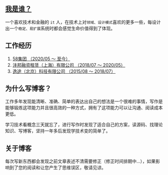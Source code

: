 ## [我是谁？](./introduction/about-me.md)

一个喜欢技术和金融的 `it` 人，在技术上对`领域、设计模式`喜欢的更多一些，每设计出一个`稳定、易扩展`系统时都会感觉生命价值得到了体现。

## 工作经历

1. [58集团    （2020/05 ～ 至今）](./introduction/about-me.md#个人经历)
2. [沣邦融资租赁（上海）有限公司     （2018/07 ～ 2020/05）](./introduction/about-me.md#个人经历)
3. [逸途（北京）科技有限公司    （2015/08 ～ 2018/07）](./introduction/about-me.md#个人经历)

## 为什么写博客？

工作多年发现能清晰、准确、简单的表达出自己的想法是一个很难的事情，写作是能够锻炼这项能力并且很高效的一种方式，拥有了这项能力可以让沟通、阅读成本更低。

学习技术看概念三天就忘了，进行写作时发现了适合自己的方案，读源码、找理论知识、写博客，坚持一年多后发现学技术变的简单了。

## 关于博客

每次写新东西都会发现之前文章表述不清需要修正（修正时间排期中...），如果影响到了您的阅读和让您产生了思维误区，敬请见谅。
